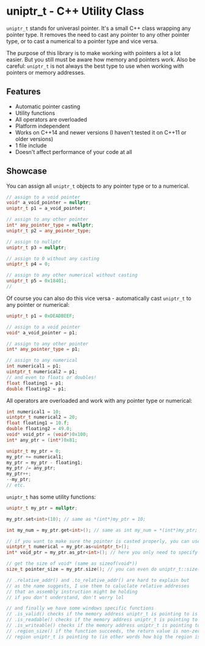 # uniptr_t - C++ Utility Class
`uniptr_t` stands for univerasl pointer. It's a small C++ class wrapping any pointer type. It removes the need to cast any pointer to any other pointer type, or to cast a numerical to a pointer type and vice versa.

The purpose of this library is to make working with pointers a lot a lot easier. But you still must be aware how memory and pointers work. Also be careful: `uniptr_t` is not always the best type to use when working with pointers or memory addresses.

## Features
- Automatic pointer casting
- Utility functions
- All operators are overloaded
- Platform independent
- Works on C++14 and newer versions (I haven't tested it on C++11 or older versions)
- 1 file include
- Doesn't affect performance of your code at all

## Showcase
You can assign all `uniptr_t` objects to any pointer type or to a numerical.
```cpp
// assign to a void pointer
void* a_void_pointer = nullptr;
uniptr_t p1 = a_void_pointer;

// assign to any other pointer
int* any_pointer_type = nullptr;
uniptr_t p2 = any_pointer_type;

// assign to nullptr
uniptr_t p3 = nullptr;

// assign to 0 without any casting
uniptr_t p4 = 0;

// assign to any other numerical without casting
uniptr_t p5 = 0x18401;
// 
```

Of course you can also do this vice versa - automatically cast `uniptr_t` to any pointer or numerical:
```cpp
uniptr_t p1 = 0xDEADBEEF;

// assign to a void pointer
void* a_void_pointer = p1;

// assign to any other pointer
int* any_pointer_type = p1;

// assign to any numerical
int numerical1 = p1;
uintptr_t numerical2 = p1;
// and even to floats or doubles!
float floating1 = p1;
double floating2 = p1;
```

All operators are overloaded and work with any pointer type or numerical:
```cpp
int numerical1 = 10;
uintptr_t numerical2 = 20;
float floating1 = 10.f;
double floating2 = 49.0;
void* void_ptr = (void*)0x100;
int* any_ptr = (int*)0x81;

uniptr_t my_ptr = 0;
my_ptr += numerical1;
my_ptr = my_ptr - floating1;
my_ptr /= any_ptr;
my_ptr++;
--my_ptr;
// etc.
```

`uniptr_t` has some utility functions:
```cpp
uniptr_t my_ptr = nullptr;

my_ptr.set<int>(10); // same as *(int*)my_ptr = 10;

int my_num = my_ptr.get<int>(); // same as int my_num = *(int*)my_ptr;

// if you want to make sure the pointer is casted properly, you can use .as() or .as_ptr()
uintptr_t numerical = my_ptr.as<uintptr_t>();
int* void_ptr = my_ptr.as_ptr<int>(); // here you only need to specify the type of the pointer without *

// get the size of void* (same as sizeof(void*))
size_t pointer_size = my_ptr.size(); // you can even do uniptr_t::size() since it's a static function

// .relative_addr() and .to_relative_addr() are hard to explain but
// as the name suggests, I use them to caluclate relative addresses
// that an assembly instruction might be holding
// if you don't understand, don't worry lol

// and finally we have some windows specific functions
// .is_valid() checks if the memory address uniptr_t is pointing to is valid (checks if it's commited memory)
// .is_readable() checks if the memory address uniptr_t is pointing to is readable
// .is_writeable() checks if the memory address uniptr_t is pointing to is writeable
// .region_size() if the function succeeds, the return value is non-zero and holds the number of bytes in memory of the
// region uniptr_t is pointing to (in other words how big the region is)
```
